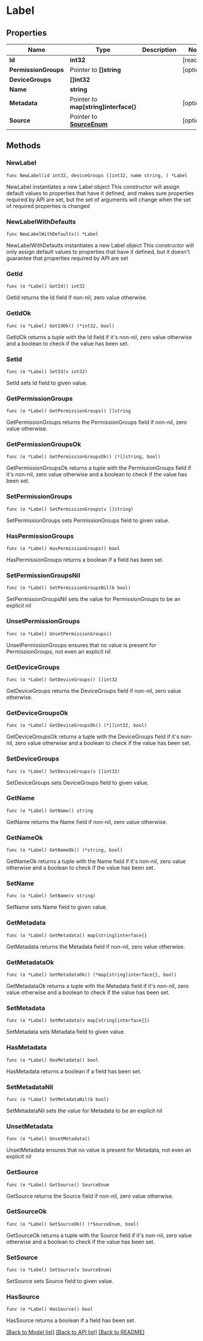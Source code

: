 # Label

## Properties

Name | Type | Description | Notes
------------ | ------------- | ------------- | -------------
**Id** | **int32** |  | [readonly] 
**PermissionGroups** | Pointer to **[]string** |  | [optional] 
**DeviceGroups** | **[]int32** |  | 
**Name** | **string** |  | 
**Metadata** | Pointer to **map[string]interface{}** |  | [optional] 
**Source** | Pointer to [**SourceEnum**](SourceEnum.md) |  | [optional] 

## Methods

### NewLabel

`func NewLabel(id int32, deviceGroups []int32, name string, ) *Label`

NewLabel instantiates a new Label object
This constructor will assign default values to properties that have it defined,
and makes sure properties required by API are set, but the set of arguments
will change when the set of required properties is changed

### NewLabelWithDefaults

`func NewLabelWithDefaults() *Label`

NewLabelWithDefaults instantiates a new Label object
This constructor will only assign default values to properties that have it defined,
but it doesn't guarantee that properties required by API are set

### GetId

`func (o *Label) GetId() int32`

GetId returns the Id field if non-nil, zero value otherwise.

### GetIdOk

`func (o *Label) GetIdOk() (*int32, bool)`

GetIdOk returns a tuple with the Id field if it's non-nil, zero value otherwise
and a boolean to check if the value has been set.

### SetId

`func (o *Label) SetId(v int32)`

SetId sets Id field to given value.


### GetPermissionGroups

`func (o *Label) GetPermissionGroups() []string`

GetPermissionGroups returns the PermissionGroups field if non-nil, zero value otherwise.

### GetPermissionGroupsOk

`func (o *Label) GetPermissionGroupsOk() (*[]string, bool)`

GetPermissionGroupsOk returns a tuple with the PermissionGroups field if it's non-nil, zero value otherwise
and a boolean to check if the value has been set.

### SetPermissionGroups

`func (o *Label) SetPermissionGroups(v []string)`

SetPermissionGroups sets PermissionGroups field to given value.

### HasPermissionGroups

`func (o *Label) HasPermissionGroups() bool`

HasPermissionGroups returns a boolean if a field has been set.

### SetPermissionGroupsNil

`func (o *Label) SetPermissionGroupsNil(b bool)`

 SetPermissionGroupsNil sets the value for PermissionGroups to be an explicit nil

### UnsetPermissionGroups
`func (o *Label) UnsetPermissionGroups()`

UnsetPermissionGroups ensures that no value is present for PermissionGroups, not even an explicit nil
### GetDeviceGroups

`func (o *Label) GetDeviceGroups() []int32`

GetDeviceGroups returns the DeviceGroups field if non-nil, zero value otherwise.

### GetDeviceGroupsOk

`func (o *Label) GetDeviceGroupsOk() (*[]int32, bool)`

GetDeviceGroupsOk returns a tuple with the DeviceGroups field if it's non-nil, zero value otherwise
and a boolean to check if the value has been set.

### SetDeviceGroups

`func (o *Label) SetDeviceGroups(v []int32)`

SetDeviceGroups sets DeviceGroups field to given value.


### GetName

`func (o *Label) GetName() string`

GetName returns the Name field if non-nil, zero value otherwise.

### GetNameOk

`func (o *Label) GetNameOk() (*string, bool)`

GetNameOk returns a tuple with the Name field if it's non-nil, zero value otherwise
and a boolean to check if the value has been set.

### SetName

`func (o *Label) SetName(v string)`

SetName sets Name field to given value.


### GetMetadata

`func (o *Label) GetMetadata() map[string]interface{}`

GetMetadata returns the Metadata field if non-nil, zero value otherwise.

### GetMetadataOk

`func (o *Label) GetMetadataOk() (*map[string]interface{}, bool)`

GetMetadataOk returns a tuple with the Metadata field if it's non-nil, zero value otherwise
and a boolean to check if the value has been set.

### SetMetadata

`func (o *Label) SetMetadata(v map[string]interface{})`

SetMetadata sets Metadata field to given value.

### HasMetadata

`func (o *Label) HasMetadata() bool`

HasMetadata returns a boolean if a field has been set.

### SetMetadataNil

`func (o *Label) SetMetadataNil(b bool)`

 SetMetadataNil sets the value for Metadata to be an explicit nil

### UnsetMetadata
`func (o *Label) UnsetMetadata()`

UnsetMetadata ensures that no value is present for Metadata, not even an explicit nil
### GetSource

`func (o *Label) GetSource() SourceEnum`

GetSource returns the Source field if non-nil, zero value otherwise.

### GetSourceOk

`func (o *Label) GetSourceOk() (*SourceEnum, bool)`

GetSourceOk returns a tuple with the Source field if it's non-nil, zero value otherwise
and a boolean to check if the value has been set.

### SetSource

`func (o *Label) SetSource(v SourceEnum)`

SetSource sets Source field to given value.

### HasSource

`func (o *Label) HasSource() bool`

HasSource returns a boolean if a field has been set.


[[Back to Model list]](../README.md#documentation-for-models) [[Back to API list]](../README.md#documentation-for-api-endpoints) [[Back to README]](../README.md)


